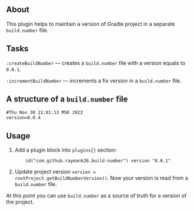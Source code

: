 ## About

This plugin helps to maintain a version of Gradle project in a separate `build.number` file.

## Tasks

`:createBuildNumber` — creates a `build.number` file with a version equals to `0.0.1`.

`:incrementBuildNumber` — increments a fix version in a `build.number` file.

## A structure of a `build.number` file

```properties
#Thu Nov 30 21:01:13 MSK 2023
version=0.0.4
```

## Usage

1. Add a plugin block into `plugins{}` section:

    ```
        id("com.github.raymank26.build-number") version "0.0.1"
    ```

2. Update project version `version = rootProject.getBuildNumberVersion()`. Now your version is read from
   a `build.number` file.

At this point you can use `build.number` as a source of truth for a version of the project.




